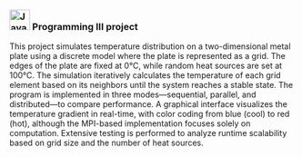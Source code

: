 ### <img src="https://raw.githubusercontent.com/danielcranney/readme-generator/main/public/icons/skills/java-colored.svg" width="36" height="36" alt="Java" /> Programming III project

This project simulates temperature distribution on a two-dimensional metal plate using a discrete model where the plate is represented as a grid. 
The edges of the plate are fixed at 0°C, while random heat sources are set at 100°C. The simulation iteratively calculates the temperature of each 
grid element based on its neighbors until the system reaches a stable state. The program is implemented in three modes—sequential, parallel, and 
distributed—to compare performance. A graphical interface visualizes the temperature gradient in real-time, with color coding from blue (cool) to 
red (hot), although the MPI-based implementation focuses solely on computation. Extensive testing is performed to analyze runtime scalability based 
on grid size and the number of heat sources.

